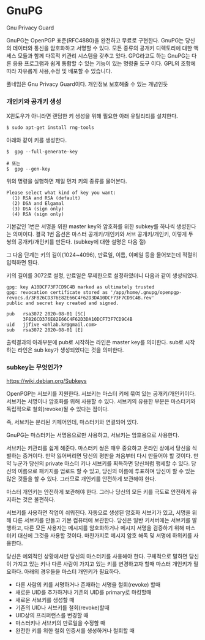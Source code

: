 # GnuPG

Gnu Privacy Guard

GnuPG는 OpenPGP 표준(RFC4880)을 완전하고 무료로 구현한다.
GnuPG는 당신의 데이터와 통신을 암호화하고 서명할 수 있다. 모든 종류의 공개키 디렉토리에 대한 액세스 모듈과 함께 다목적 키관리 시스템을 갖추고 있다. GPG라고도 하는 GnuPG는 다른 응용 프로그램과 쉽게 통합할 수 있는 기능이 있는 명령줄 도구 이다. GPL의 조항에 따라 자유롭게 사용,수정 및 배포할 수 있습니다.

풀네임은 Gnu Privacy Guard이다. 개인정보 보호해줄 수 있는 개념인듯

### 개인키와 공개키 생성

X윈도우가 아니라면 랜덤한 키 생성을 위해 필요한 아래 유틸리티를 설치한다.

```bash
$ sudo apt-get install rng-tools
```

아래와 같이 키를 생성한다.

```
$  gpg --full-generate-key

# 또는
$  gpg --gen-key
```

위의 명령을 실행하면 제일 먼저 키의 종류를 물어본다.

```
Please select what kind of key you want:
  (1) RSA and RSA (default)
  (2) DSA and Elgamal
  (3) DSA (sign only)
  (4) RSA (sign only)
```

기본값인 1번은 서명을 위한 master key와 암호화를 위한 subkey를 하나씩 생성한다는 의미이다. 결국 1번 옵션은 마스터 공개키/개인키와 서브 공개키/개인키, 이렇게 두 쌍의 공개키/개인키를 만든다. (subkey에 대한 설명은 다음 절)

그 다음 단계는 키의 길이(1024~4096), 만료일, 이름, 이메일 등을 물어보는데 적절히 입력하면 된다.

키의 길이를 3072로 설정, 만료일은 무제한으로 설정하였더니 다음과 같이 생성되었다.

```
gpg: key A10DCF73F7CD9C4B marked as ultimately trusted
gpg: revocation certificate stored as '/app/home/.gnupg/openpgp-revocs.d/3F826CD376E82E66C4F62D3DA10DCF73F7CD9C4B.rev'
public and secret key created and signed.

pub   rsa3072 2020-08-01 [SC]
      3F826CD376E82E66C4F62D3DA10DCF73F7CD9C4B
uid   jjfive <ohlab.kr@gmail.com>
sub   rsa3072 2020-08-01 [E]
```

출력결과의 아래부분에 pub로 시작하는 라인은 master key를 의미한다.
sub로 시작하는 라인은 sub key가 생성되었다는 것을 의미한다.

### subkey는 무엇인가?

https://wiki.debian.org/Subkeys

OpenPGP는 서브키를 지원한다. 서브키는 마스터 키에 묶여 있는 공개키/개인키이다. 서브키는 서명이나 암호화를 위해 사용할 수 있다. 서브키의 유용한 부분은 마스터키와 독립적으로 철회(revoke)될 수 있다는 점이다.

즉, 서브키는 분리된 키페어인데, 마스터키와 연결되어 있다.

GnuPG는 마스터키는 서명용으로만 사용하고, 서브키는 암호용으로 사용한다.

서브키는 키관리를 쉽게 해준다. 마스터키 쌍은 매우 중요하고 온라인 상에서 당신을 식별하는 증거이다. 만약 잃어버리면 당신의 평판을 처음부터 다시 만들어야 할 것이다. 만약 누군가 당신의 private 마스터 키나 서브키를 획득하면 당신처럼 행세할 수 있다. 당신의 이름으로 패키지를 업로드 할 수 있고, 당신의 이름에 투표하며 당신이 할 수 있는 많은 것들을 할 수 있다. 그러므로 개인키를 안전하게 보관해야 한다.

마스터 개인키는 안전하게 보관해야 한다. 그러나 당신의 모든 키를 극도로 안전하게 유지하는 것은 불편하다.

서브키를 사용하면 작업이 쉬워진다. 자동으로 생성된 암호화 서브키가 있고, 서명을 위해 다른 서브키를 만들고 기본 컴퓨터에 보관한다. 당신은 일반 키서버에는 서브키를 발행하고, 다른 모든 사용자는 메시지를 암호화하거나 메시지 서명을 검증하기 위해 마스터키 대신에 그것을 사용할 것이다. 마찬가지로 메시지 암호 해독 및 서명에 하위키를 사용한다.

당신은 예외적인 상황에서만 당신의 마스터키를 사용해야 한다. 구체적으로 말하면 당신이 가지고 있는 키나 다른 사람이 가지고 있는 키를 변경하고자 할때 마스터 개인키가 필요하다. 아래의 경우들을 마스터 개인키가 필요하다.

-   다른 사람의 키를 서명하거나 존재하는 서명을 철회(revoke) 할때
-   새로운 UID를 추가하거나 기존의 UID를 primary로 마킹할때
-   새로운 서브키를 생성할 때
-   기존의 UID나 서브키를 철회(revoke)할때
-   UID상의 프리퍼런스를 변경할 때
-   마스터키나 서브키의 만료일을 수정할 때
-   완전한 키를 위한 철회 인증서를 생성하거나 철회할 때
